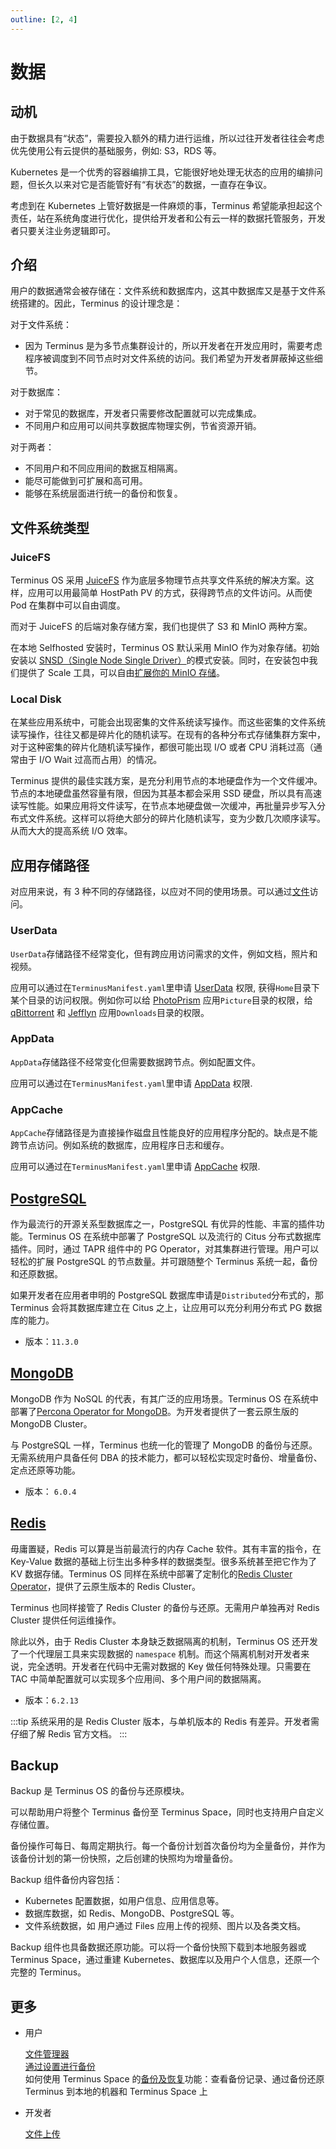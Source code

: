 ```yaml
---
outline: [2, 4]
---
```


# 数据

## 动机

由于数据具有“状态”，需要投入额外的精力进行运维，所以过往开发者往往会考虑优先使用公有云提供的基础服务，例如: S3，RDS 等。

Kubernetes 是一个优秀的容器编排工具，它能很好地处理无状态的应用的编排问题，但长久以来对它是否能管好有“有状态”的数据，一直存在争议。

考虑到在 Kubernetes 上管好数据是一件麻烦的事，Terminus 希望能承担起这个责任，站在系统角度进行优化，提供给开发者和公有云一样的数据托管服务，开发者只要关注业务逻辑即可。

## 介绍

用户的数据通常会被存储在：文件系统和数据库内，这其中数据库又是基于文件系统搭建的。因此，Terminus 的设计理念是：

对于文件系统：

- 因为 Terminus 是为多节点集群设计的，所以开发者在开发应用时，需要考虑程序被调度到不同节点时对文件系统的访问。我们希望为开发者屏蔽掉这些细节。

对于数据库：

- 对于常见的数据库，开发者只需要修改配置就可以完成集成。
- 不同用户和应用可以间共享数据库物理实例，节省资源开销。

对于两者：

- 不同用户和不同应用间的数据互相隔离。
- 能尽可能做到可扩展和高可用。
- 能够在系统层面进行统一的备份和恢复。

## 文件系统类型

### JuiceFS

Terminus OS 采用 [JuiceFS](https://juicefs.com) 作为底层多物理节点共享文件系统的解决方案。这样，应用可以用最简单 HostPath PV 的方式，获得跨节点的文件访问。从而使 Pod 在集群中可以自由调度。

而对于 JuiceFS 的后端对象存储方案，我们也提供了 S3 和 MinIO 两种方案。

在本地 Selfhosted 安装时，Terminus OS 默认采用 MinIO 作为对象存储。初始安装以 [SNSD（Single Node Single Driver）](https://min.io/docs/minio/linux/operations/install-deploy-manage/deploy-minio-single-node-single-drive.html)的模式安装。同时，在安装包中我们提供了 Scale 工具，可以自由[扩展你的 MinIO 存储](../../developer/develop/advanced/cli.md#在本地增加一块新的硬盘)。

### Local Disk

在某些应用系统中，可能会出现密集的文件系统读写操作。而这些密集的文件系统读写操作，往往又都是碎片化的随机读写。在现有的各种分布式存储集群方案中，对于这种密集的碎片化随机读写操作，都很可能出现 I/O 或者 CPU 消耗过高（通常由于 I/O Wait 过高而占用）的情况。

Terminus 提供的最佳实践方案，是充分利用节点的本地硬盘作为一个文件缓冲。节点的本地硬盘虽然容量有限，但因为其基本都会采用 SSD 硬盘，所以具有高速读写性能。如果应用将文件读写，在节点本地硬盘做一次缓冲，再批量异步写入分布式文件系统。这样可以将绝大部分的碎片化随机读写，变为少数几次顺序读写。从而大大的提高系统 I/O 效率。

## 应用存储路径

对应用来说，有 3 种不同的存储路径，以应对不同的使用场景。可以通过[文件](../../how-to/terminus/files/index.md#introduction)访问。

### UserData

`UserData`存储路径不经常变化，但有跨应用访问需求的文件，例如文档，照片和视频。

应用可以通过在`TerminusManifest.yaml`里申请 [UserData](../../developer/develop/package/manifest.md#userdata) 权限, 获得`Home`目录下某个目录的访问权限。例如你可以给 [PhotoPrism](https://market.jointerminus.com/app/photoprism) 应用`Picture`目录的权限，给 [qBittorrent](https://market.jointerminus.com/app/qbittorrent) 和 [Jefflyn](https://market.jointerminus.com/app/jellyfin) 应用`Downloads`目录的权限。

### AppData

`AppData`存储路径不经常变化但需要数据跨节点。例如配置文件。

应用可以通过在`TerminusManifest.yaml`里申请 [AppData](../../developer/develop/package/manifest.md#appdata) 权限.

### AppCache

`AppCache`存储路径是为直接操作磁盘且性能良好的应用程序分配的。缺点是不能跨节点访问。例如系统的数据库，应用程序日志和缓存。

应用可以通过在`TerminusManifest.yaml`里申请 [AppCache](../../developer/develop/package/manifest.md#appcache) 权限.

## [PostgreSQL](../../developer/develop/advanced/database.md#rds)

作为最流行的开源关系型数据库之一，PostgreSQL 有优异的性能、丰富的插件功能。Terminus OS 在系统中部署了 PostgreSQL 以及流行的 Citus 分布式数据库插件。同时，通过 TAPR 组件中的 PG Operator，对其集群进行管理。用户可以轻松的扩展 PostgreSQL 的节点数量。并可跟随整个 Terminus 系统一起，备份和还原数据。

如果开发者在应用者申明的 PostgreSQL 数据库申请是`Distributed`分布式的，那 Terminus 会将其数据库建立在 Citus 之上，让应用可以充分利用分布式 PG 数据库的能力。

- 版本：`11.3.0`

## [MongoDB](../../developer/develop/advanced/database.md#nosql)

MongoDB 作为 NoSQL 的代表，有其广泛的应用场景。Terminus OS 在系统中部署了[Percona Operator for MongoDB](https://github.com/percona/percona-server-mongodb-operator)。为开发者提供了一套云原生版的 MongoDB Cluster。

与 PostgreSQL 一样，Terminus 也统一化的管理了 MongoDB 的备份与还原。无需系统用户具备任何 DBA 的技术能力，都可以轻松实现定时备份、增量备份、定点还原等功能。

- 版本： `6.0.4`

## [Redis](../../developer/develop/advanced/database.md#cache)

毋庸置疑，Redis 可以算是当前最流行的内存 Cache 软件。其有丰富的指令，在 Key-Value 数据的基础上衍生出多种多样的数据类型。很多系统甚至把它作为了 KV 数据存储。Terminus OS 同样在系统中部署了定制化的[Redis Cluster Operator](https://github.com/beclab/redis-cluster-operator)，提供了云原生版本的 Redis Cluster。

Terminus 也同样接管了 Redis Cluster 的备份与还原。无需用户单独再对 Redis Cluster 提供任何运维操作。

除此以外，由于 Redis Cluster 本身缺乏数据隔离的机制，Terminus OS 还开发了一个代理层工具来实现数据的 `namespace` 机制。而这个隔离机制对开发者来说，完全透明。开发者在代码中无需对数据的 Key 做任何特殊处理。只需要在 TAC 中简单配置就可以实现多个应用间、多个用户间的数据隔离。

- 版本：`6.2.13`

:::tip
系统采用的是 Redis Cluster 版本，与单机版本的 Redis 有差异。开发者需仔细了解 Redis 官方文档。
:::

## Backup

Backup 是 Terminus OS 的备份与还原模块。

可以帮助用户将整个 Terminus 备份至 Terminus Space，同时也支持用户自定义存储位置。

备份操作可每日、每周定期执行。每一个备份计划首次备份均为全量备份，并作为该备份计划的第一份快照，之后创建的快照均为增量备份。

Backup 组件备份内容包括：

- Kubernetes 配置数据，如用户信息、应用信息等。
- 数据库数据，如 Redis、MongoDB、PostgreSQL 等。
- 文件系统数据，如 用户通过 Files 应用上传的视频、图片以及各类文档。

Backup 组件也具备数据还原功能。可以将一个备份快照下载到本地服务器或 Terminus Space，通过重建 Kubernetes、数据库以及用户个人信息，还原一个完整的 Terminus。

## 更多

- 用户

  [文件管理器](../../how-to/terminus/files/index.md)<br>
  [通过设置进行备份](../../how-to/terminus/settings/backup.md)<br>
  如何使用 Terminus Space 的[备份及恢复](../../how-to/space/backup.md)功能：查看备份记录、通过备份还原 Terminus 到本地的机器和 Terminus Space 上

- 开发者

  [文件上传](../../developer/develop/advanced/file-upload.md)<br>
